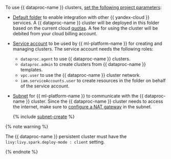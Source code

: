 To use {{ dataproc-name }} clusters, [set the following project parameters](../../datasphere/operations/projects/update.md):
* [Default folder](../../resource-manager/concepts/resources-hierarchy.md#folder) to enable integration with other {{ yandex-cloud }} services. A {{ dataproc-name }} cluster will be deployed in this folder based on the current cloud [quotas](../../data-proc/concepts/limits.md). A fee for using the cluster will be debited from your cloud billing account.
* [Service account](../../iam/concepts/users/service-accounts.md) to be used by {{ ml-platform-name }} for creating and managing clusters. The service account needs the following roles:
   * `dataproc.agent` to use {{ dataproc-name }} clusters.
   * `dataproc.admin` to create clusters from {{ dataproc-name }} templates.
   * `vpc.user` to use the {{ dataproc-name }} cluster network.
   * `iam.serviceAccounts.user` to create resources in the folder on behalf of the service account.
* [Subnet](../../vpc/concepts/network.md#subnet) for {{ ml-platform-name }} to communicate with the {{ dataproc-name }} cluster. Since the {{ dataproc-name }} cluster needs to access the internet, make sure to [configure a NAT gateway](../../vpc/operations/create-nat-gateway.md) in the subnet.

   {% include [subnet-create](../../_includes/subnet-create.md) %}

{% note warning %}

The {{ dataproc-name }} persistent cluster must have the `livy:livy.spark.deploy-mode : client` setting.

{% endnote %}
